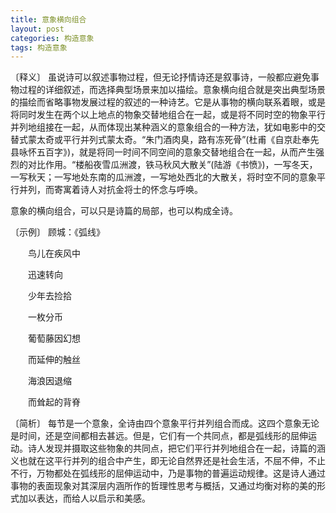 ```yaml
---
title: 意象横向组合
layout: post
categories: 构造意象
tags: 构造意象
---
```


〔释义〕 虽说诗可以叙述事物过程，但无论抒情诗还是叙事诗，一般都应避免事物过程的详细叙述，而选择典型场景来加以描绘。意象横向组合就是突出典型场景的描绘而省略事物发展过程的叙述的一种诗艺。它是从事物的横向联系着眼，或是将同时发生在两个以上地点的物象交替地组合在一起，或是将不同时空的物象平行并列地组接在一起，从而体现出某种涵义的意象组合的一种方法，犹如电影中的交替式蒙太奇或平行并列式蒙太奇。“朱门酒肉臭，路有冻死骨”(杜甫《自京赴奉先县咏怀五百字》)，就是将同一时间不同空间的意象交替地组合在一起，从而产生强烈的对比作用。“楼船夜雪瓜洲渡，铁马秋风大散关”(陆游《书愤》)，一写冬天，一写秋天；一写地处东南的瓜洲渡，一写地处西北的大散关，将时空不同的意象平行并列，而寄寓着诗人对抗金将士的怀念与呼唤。

意象的横向组合，可以只是诗篇的局部，也可以构成全诗。

〔示例〕 顾城：《弧线》

　　鸟儿在疾风中

　　迅速转向



　　少年去捡拾

　　一枚分币



　　葡萄藤因幻想

　　而延伸的触丝



　　海浪因退缩

　　而耸起的背脊

〔简析〕 每节是一个意象，全诗由四个意象平行并列组合而成。这四个意象无论是时间，还是空间都相去甚远。但是，它们有一个共同点，都是弧线形的屈伸运动。诗人发现并摄取这些物象的共同点，把它们平行并列地组合在一起，诗篇的涵义也就在这平行并列的组合中产生，即无论自然界还是社会生活，不屈不伸，不止不行，万物都处在弧线形的屈伸运动中，乃是事物的普遍运动规律。这是诗人通过事物的表面现象对其深层内涵所作的哲理性思考与概括，又通过均衡对称的美的形式加以表达，而给人以启示和美感。 